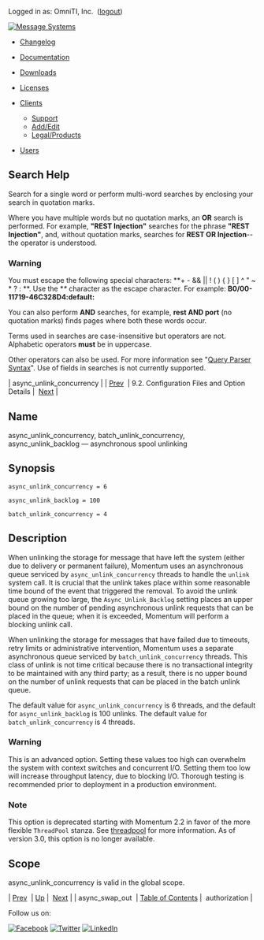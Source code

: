 Logged in as: OmniTI, Inc.  ([logout](https://support.messagesystems.com/logout.php))

[![Message Systems](https://support.messagesystems.com/images/ms-white205.png)](https://support.messagesystems.com/start.php) 

*   [Changelog](https://support.messagesystems.com/start.php?show=changelog)
*   [Documentation](https://support.messagesystems.com/docs/)
*   [Downloads](https://support.messagesystems.com/start.php)

*   [Licenses](https://support.messagesystems.com/license_summary.php)
*   <a href="">Clients</a>
    *   [Support](https://support.messagesystems.com/cs.php)
    *   [Add/Edit](https://support.messagesystems.com/edit_client.php)
    *   [Legal/Products](https://support.messagesystems.com/edit_products.php)
*   [Users](https://support.messagesystems.com/edit_customer.php)

## Search Help

Search for a single word or perform multi-word searches by enclosing your search in quotation marks.

Where you have multiple words but no quotation marks, an **OR** search is performed. For example, **"REST Injection"** searches for the phrase **"REST Injection"**, and, without quotation marks, searches for **REST OR Injection**--the operator is understood.

### Warning

You must escape the following special characters: **+ - && || ! ( ) { } [ ] ^ " ~ * ? : \**. Use the **\** character as the escape character. For example: **B0/00-11719-46C328D4\:default\:**

You can also perform **AND** searches, for example, **rest AND port** (no quotation marks) finds pages where both these words occur.

Terms used in searches are case-insensitive but operators are not. Alphabetic operators **must** be in uppercase.

Other operators can also be used. For more information see "[Query Parser Syntax](https://lucene.apache.org/core/old_versioned_docs/versions/3_0_0/queryparsersyntax.html)". Use of fields in searches is not currently supported.

| async_unlink_concurrency |
| [Prev](conf.ref.async_swap_out.php)  | 9.2. Configuration Files and Option Details |  [Next](conf.ref.authorization.php) |

<a name="conf.ref.async_unlink_concurrency"></a>
## Name

async_unlink_concurrency, batch_unlink_concurrency, async_unlink_backlog — asynchronous spool unlinking

## Synopsis

`async_unlink_concurrency = 6`

`async_unlink_backlog = 100`

`batch_unlink_concurrency = 4`

<a name="idp4228848"></a>
## Description

When unlinking the storage for message that have left the system (either due to delivery or permanent failure), Momentum uses an asynchronous queue serviced by `async_unlink_concurrency` threads to handle the `unlink` system call. It is crucial that the unlink takes place within some reasonable time bound of the event that triggered the removal. To avoid the unlink queue growing too large, the `Async_Unlink_Backlog` setting places an upper bound on the number of pending asynchronous unlink requests that can be placed in the queue; when it is exceeded, Momentum will perform a blocking unlink call.

When unlinking the storage for messages that have failed due to timeouts, retry limits or administrative intervention, Momentum uses a separate asynchronous queue serviced by `batch_unlink_concurrency` threads. This class of unlink is not time critical because there is no transactional integrity to be maintained with any third party; as a result, there is no upper bound on the number of unlink requests that can be placed in the batch unlink queue.

The default value for `async_unlink_concurrency` is 6 threads, and the default for `async_unlink_backlog` is 100 unlinks. The default value for `batch_unlink_concurrency` is 4 threads.

### Warning

This is an advanced option. Setting these values too high can overwhelm the system with context switches and concurrent I/O. Setting them too low will increase throughput latency, due to blocking I/O. Thorough testing is recommended prior to deployment in a production environment.

### Note

This option is deprecated starting with Momentum 2.2 in favor of the more flexible `ThreadPool` stanza. See [threadpool](conf.ref.threadpool.php "threadpool") for more information. As of version 3.0, this option is no longer available.

<a name="idp4239008"></a>
## Scope

async_unlink_concurrency is valid in the global scope.

| [Prev](conf.ref.async_swap_out.php)  | [Up](conf.ref.files.php) |  [Next](conf.ref.authorization.php) |
| async_swap_out  | [Table of Contents](index.php) |  authorization |

Follow us on:

[![Facebook](https://support.messagesystems.com/images/icon-facebook.png)](http://www.facebook.com/messagesystems) [![Twitter](https://support.messagesystems.com/images/icon-twitter.png)](http://twitter.com/#!/MessageSystems) [![LinkedIn](https://support.messagesystems.com/images/icon-linkedin.png)](http://www.linkedin.com/company/message-systems)